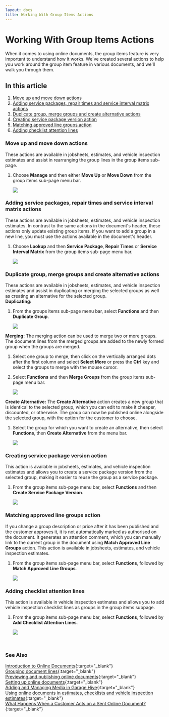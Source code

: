 ```yaml
---
layout: docs
title: Working With Group Items Actions
---
```


# Working With Group Items Actions
When it comes to using online documents, the group items feature is very important to understand how it works. We've created several actions to help you work around the group item feature in various documents, and we'll walk you through them.

## In this article
1. [Move up and move down actions](#move-up-and-move-down-actions)
2. [Adding service packages, repair times and service interval matrix actions](#adding-service-packages-repair-times-and-service-interval-matrix-actions)
3. [Duplicate group, merge groups and create alternative actions](#Duplicate-group,-merge-groups-and-create-alternative-actions)
4. [Creating service package version action](#creating-service-package-version-action)
5. [Matching approved line groups action](#matching-approved-line-groups-action)
6. [Adding checklist attention lines](Adding-checklist-attention-lines)


### Move up and move down actions
These actions are available in jobsheets, estimates, and vehicle inspection estimates and assist in rearranging the group lines in the group items sub-page.
1. Choose **Manage** and then either **Move Up** or **Move Down** from the group items sub-page menu bar.

   ![](media/garagehive-group-actions1.gif)


### Adding service packages, repair times and service interval matrix actions
These actions are available in jobsheets, estimates, and vehicle inspection estimates. In contrast to the same actions in the document's header, these actions only update existing group items. If you want to add a group in a new line, you must use the actions available in the document's header.
1. Choose **Lookup** and then **Service Package**, **Repair Times** or **Service Interval Matrix** from the group items sub-page menu bar.

   ![](media/garagehive-group-actions2.gif)


### Duplicate group, merge groups and create alternative actions
These actions are available in jobsheets, estimates, and vehicle inspection estimates and assist in duplicating or merging the selected groups as well as creating an alternative for the selected group. <br>
**Duplicating:**
1. From the groups items sub-page menu bar, select **Functions** and then **Duplicate Group**.

   ![](media/garagehive-group-actions3.gif)

**Merging:**
The merging action can be used to merge two or more groups. The document lines from the merged groups are added to the newly formed group when the groups are merged.
1. Select one group to merge, then click on the vertically arranged dots after the first column and select **Select More** or press the **Ctrl** key and select the groups to merge with the mouse cursor.
2. Select **Functions** and then **Merge Groups** from the group items sub-page menu bar.

   ![](media/garagehive-group-actions3-1.gif)

**Create Alternative:**
The **Create Alternative** action creates a new group that is identical to the selected group, which you can edit to make it cheaper, discounted, or otherwise. The group can now be published online alongside the selected group, with the option for the customer to choose. 
1. Select the group for which you want to create an alternative, then select **Functions**, then **Create Alternative** from the menu bar.

   ![](media/garagehive-group-actions3-2.gif)

### Creating service package version action
This action is available in jobsheets, estimates, and vehicle inspection estimates and allows you to create a service package version from the selected group, making it easier to reuse the group as a service package.
1. From the group items sub-page menu bar, select **Functions** and then **Create Service Package Version**.

   ![](media/garagehive-group-actions4.gif)


### Matching approved line groups action
If you change a group description or price after it has been published and the customer approves it, it is not automatically marked as authorised on the document. It generates an attention comment, which you can manually link to the current group in the document using **Match Approved Line Groups** action. This action is available in jobsheets, estimates, and vehicle inspection estimates.
1. From the group items sub-page menu bar, select **Functions**, followed by **Match Approved Line Groups**.

   ![](media/garagehive-group-actions5.png)

### Adding checklist attention lines
This action is available in vehicle inspection estimates and allows you to add vehicle inspection checklist lines as groups in the group items subpage.
1. From the group items sub-page menu bar, select **Functions**, followed by **Add Checklist Attention Lines**.

   ![](media/garagehive-group-actions6.gif)


<br>

### **See Also**

[Introduction to Online Documents](garagehive-online-documents-introduction.html){:target="_blank"} \
[Grouping document lines](garagehive-group-items-grouping-document-lines.html){:target="_blank"} \
[Previewing and publishing online documents](garagehive-online-documents-previewing-and-publishing-online-documents.html){:target="_blank"} \
[Setting up online documents](garagehive-online-documents-setting-up-online-documents.html){:target="_blank"} \
[Adding and Managing Media in Garage Hive](garagehive-online-documents-adding-and-managing-media.html){:target="_blank"} \
[Using online documents in estimates, checklists and vehicle inspection estimates](garagehive-online-documents-using-online-documents-in-estimates-checklists-and-vehicle-inspection-estimates.html){:target="_blank"} \
[What Happens When a Customer Acts on a Sent Online Document?](garagehive-online-documents-what-happens-for-customers-actions.html){:target="_blank"}
